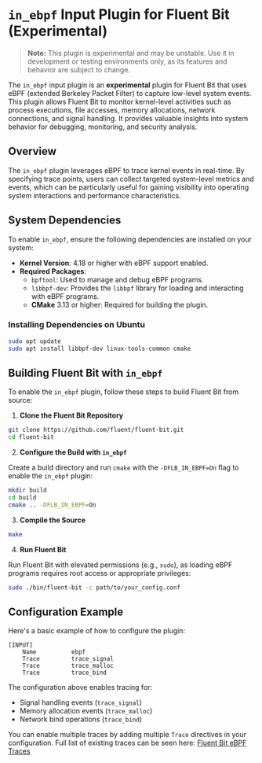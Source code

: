 # `in_ebpf` Input Plugin for Fluent Bit (Experimental)

> **Note:** This plugin is experimental and may be unstable. Use it in development or testing environments only, as its features and behavior are subject to change.

The `in_ebpf` input plugin is an **experimental** plugin for Fluent Bit that uses eBPF (extended Berkeley Packet Filter) to capture low-level system events. This plugin allows Fluent Bit to monitor kernel-level activities such as process executions, file accesses, memory allocations, network connections, and signal handling. It provides valuable insights into system behavior for debugging, monitoring, and security analysis.

## Overview

The `in_ebpf` plugin leverages eBPF to trace kernel events in real-time. By specifying trace points, users can collect targeted system-level metrics and events, which can be particularly useful for gaining visibility into operating system interactions and performance characteristics.

## System Dependencies

To enable `in_ebpf`, ensure the following dependencies are installed on your system:
- **Kernel Version**: 4.18 or higher with eBPF support enabled.
- **Required Packages**:
  - `bpftool`: Used to manage and debug eBPF programs.
  - `libbpf-dev`: Provides the `libbpf` library for loading and interacting with eBPF programs.
  - **CMake** 3.13 or higher: Required for building the plugin.

### Installing Dependencies on Ubuntu
```bash
sudo apt update
sudo apt install libbpf-dev linux-tools-common cmake
```

## Building Fluent Bit with `in_ebpf`

To enable the `in_ebpf` plugin, follow these steps to build Fluent Bit from source:

1. **Clone the Fluent Bit Repository**
```bash
git clone https://github.com/fluent/fluent-bit.git
cd fluent-bit
```

2. **Configure the Build with `in_ebpf`**

Create a build directory and run `cmake` with the `-DFLB_IN_EBPF=On` flag to enable the `in_ebpf` plugin:
```bash
mkdir build
cd build
cmake .. -DFLB_IN_EBPF=On
```

3. **Compile the Source**
```bash
make
```

4. **Run Fluent Bit**

Run Fluent Bit with elevated permissions (e.g., `sudo`), as loading eBPF programs requires root access or appropriate privileges:
```bash
sudo ./bin/fluent-bit -c path/to/your_config.conf
```

## Configuration Example

Here's a basic example of how to configure the plugin:

```
[INPUT]
    Name          ebpf
    Trace         trace_signal
    Trace         trace_malloc
    Trace         trace_bind
```

The configuration above enables tracing for:
- Signal handling events (`trace_signal`)
- Memory allocation events (`trace_malloc`)
- Network bind operations (`trace_bind`)

You can enable multiple traces by adding multiple `Trace` directives in your configuration.
Full list of existing traces can be seen here: [Fluent Bit eBPF Traces](https://github.com/fluent/fluent-bit/tree/master/plugins/in_ebpf/traces)

